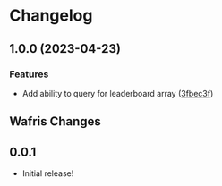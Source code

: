 # Changelog

## 1.0.0 (2023-04-23)


### Features

* Add ability to query for leaderboard array ([3fbec3f](https://github.com/Wafris/wafris-rb/commit/3fbec3f1dd53579626777ff25014a23daa4f110a))

## Wafris Changes

0.0.1
----------

- Initial release!
